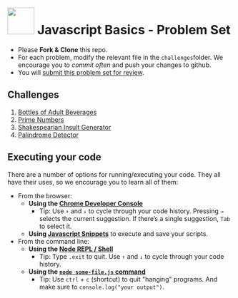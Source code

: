 # <img src="https://cloud.githubusercontent.com/assets/7833470/10899314/63829980-8188-11e5-8cdd-4ded5bcb6e36.png" height="60"> Javascript Basics - Problem Set

* Please **Fork & Clone** this repo.
* For each problem, modify the relevant file in the `challenges`folder. We encourage you to *commit often* and push your changes to github.
* You will [submit this problem set for review](https://github.com/SF-WDI-LABS/shared_modules/blob/master/how-to/submit-homework.md).

## Challenges
1. [Bottles of Adult Beverages](/challenges/bottles-of-beer-song.js)
2. [Prime Numbers](/challenges/primes.js)
3. [Shakespearian Insult Generator](/challenges/shakespearian-insult-generator.js)
4. [Palindrome Detector](/challenges/palindrome-detector.js)

## Executing your code
There are a number of options for running/executing your code. They all have their uses, so we encourage you to learn all of them:

- From the browser:
    - **Using the [Chrome Developer Console](https://developers.google.com/web/tools/chrome-devtools/debug/console/console-ui?hl=en#opening-the-console)**
        * Tip: Use `↑` and `↓` to cycle through your code history. Pressing `→` selects the current suggestion. If there’s a single suggestion, `Tab` to select it.
    + **Using [Javascript Snippets](https://developers.google.com/web/tools/chrome-devtools/debug/snippets/)** to execute and save your scripts.
- From the command line:
    + **Using the [Node REPL / Shell](http://www.nodelabs.org/repl.html)**
        * Tip: Type `.exit` to quit. Use `↑` and `↓` to cycle through your code history.
    + **Using the [`node some-file.js` command](http://javascript.cs.lmu.edu/notes/commandlinejs/)**
        * Tip: Use `ctrl` + `c` (shortcut) to quit "hanging" programs. And make sure to `console.log("your output")`.
